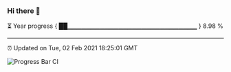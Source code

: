 ### Hi there 👋

⏳ Year progress { ██▁▁▁▁▁▁▁▁▁▁▁▁▁▁▁▁▁▁▁▁▁▁▁▁▁▁▁▁ } 8.98 %

---

⏰ Updated on Tue, 02 Feb 2021 18:25:01 GMT

![Progress Bar CI](https://github.com/liununu/liununu/workflows/Progress%20Bar%20CI/badge.svg)
